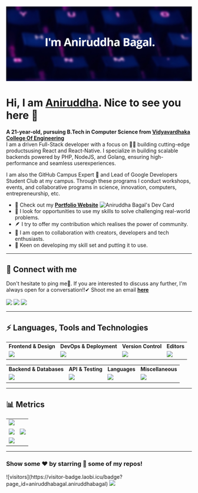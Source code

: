<!---
Please consider starring the repo if you find this useful in any manner
or use it. It helps me a lot.
-->

<img src='README_Banner.png' alt="banner"></img>

# Hi, I am <a href = "https://aniruddhabagal.co">Aniruddha</a>. Nice to see you here 👋

<b>A 21-year-old, pursuing B.Tech in Computer Science from [Vidyavardhaka College Of Engineering](https://vvce.ac.in)</b><br>
I am a driven Full-Stack developer with a focus on 👨‍💻 building cutting-edge productsusing React and React-Native. I specialize in building scalable backends powered by PHP, NodeJS, and Golang, ensuring high-performance and seamless userexperiences.<br>

I am also the GitHub Campus Expert 🚩 and Lead of Google Developers Student Club at my campus. Through these programs I conduct workshops, events, and collaborative programs in science, innovation, computers, entrepreneurship, etc.

<a href = "https://app.daily.dev/AniruddhaBagal"><img align = "right" src="https://api.daily.dev/devcards/e8229295544844c29a17476df8af70c9.png?r=pqa" width="250" alt="Aniruddha Bagal's Dev Card"></a>

- 🔭 Check out my <a href="https://aniruddhabagal.co"><b>Portfolio Website</b></a>
- 🌱 I look for opportunities to use my skills to solve challenging real-world problems.
- 🪶 I try to offer my contribution which realises the power of community.
- 👯 I am open to collaboration with creators, developers and tech enthusiasts.
- 🚢 Keen on developing my skill set and putting it to use.<br>
<hr>

## 📩 Connect with me

Don't hesitate to ping me🤝. If you are interested to discuss any further, I'm always open for a conversation!!✔ Shoot me an email <a href = "mailto:bagalaniruddha@gmail.com"><b>here</b><br><br>
<a href = "https://linkedin.com/in/aniruddha-bagal"><img src = "https://skillicons.dev/icons?i=linkedin&theme=dark" height = 38></a>
<a href = "https://instagram.com/aniruddha_bagal"><img src = "https://skillicons.dev/icons?i=instagram&theme=dark" height = 38></a>
<a href = "https://twitter.com/AniruddhaBagal"><img src = "https://skillicons.dev/icons?i=twitter&theme=dark" height = 38></a>

<hr>

## ⚡ Languages, Tools and Technologies

<table>
<tr>
	<td><strong>Frontend & Design</strong></td>
	<td><strong>DevOps & Deployment</strong></td>
	<td><strong>Version Control</strong></td>
	<td><strong>Editors</strong></td>
</tr>
<tr>
	<td><img src = "https://skillicons.dev/icons?i=js,react,redux,nextjs,bootstrap,materialui,tailwindcss,emotion,styledcomponents,figma" ></td>
	<td><img src = "https://skillicons.dev/icons?i=docker,aws,githubactions,netlify,heroku,vercel,gcp&theme=dark"></td>
	<td><img src = "https://skillicons.dev/icons?i=git,github,gitlab,bash&theme=dark"></td>
	<td><img src = "https://skillicons.dev/icons?i=vscode,codepen&theme=dark"></td>
</tr>
</table>
<table>
<tr>
	<td><strong>Backend & Databases</strong></td>
	<td><strong>API & Testing</strong></td>
	<td><strong>Languages</strong></td>
	<td><strong>Miscellaneous</strong></td>
</tr>
<tr>
	<td><img src = "https://skillicons.dev/icons?i=nodejs,flask,postgresql,mysql,sequelize,mongodb,express,firebase&theme=dark"></td>
	<td><img src = "https://skillicons.dev/icons?i=postman,graphql,supabase&theme=dark"></td>
	<td><img src = "https://skillicons.dev/icons?i=c,cpp,py&theme=dark"></td>
	<td><img src = "https://skillicons.dev/icons?i=md,raspberrypi,arduino,linux&theme=dark"></td>
</tr>
</table>
<hr>

## 📊 Metrics

<table>
	<tr>
		<td colspan = "2"><a href = "https://aniruddhabagal.co"><img src="https://github-readme-activity-graph.vercel.app/graph?username=aniruddhabagal&bg_color=2e3440&hide_border=true&point=false&line=88c0d0&radius=8&area=true&area_color=88c0d0&title_color=ffffff&color=ffffff"></a></td>
	</tr>
	<tr>
		<td><a href="https://linkedin.com/in/aniruddha-bagal"><img src="https://github-readme-stats.vercel.app/api?username=aniruddhabagal&hide_border=true&include_all_commits=true&count_private=true&show_icons=true&line_height=20&theme=nord"></a></td>
		<td><a href="https://wakatime.com/@aniruddhabagal"><img src="https://github-readme-stats.vercel.app/api/wakatime?username=sarthakskumar&langs_count=6&hide_border=true&border_radius=4.5&layout=compact&theme=nord"></a></td>
	</tr>
	<tr>
		<td colspan = "2"><a href="https://instagram.com/aniruddha_bagal"><img width=100% src="https://github-profile-trophy.vercel.app/?username=aniruddhabagal&hide_border=true&count_private=true&column=-1&theme=nord&no-frame=true"></a></td>
	</tr>
	</table>
<!-- <details> -->
<!-- <summary><h2>✒️ Recent GitHub Activity</h1></summary> -->

<hr>
<!-- <a href = "https://www.holopin.io/@aniruddhabagal"><img src = "https://holopin.me/aniruddhabagal"></a>
<hr>
<div align = "center">
<h3><b>Visits Count 👁️</b></h3>
<img width = 25% src = "https://profile-counter.glitch.me/{aniruddhabagal}/count.svg"> -->
 
### Show some ❤️ by starring 🌟 some of my repos!
</div>
![visitors](https://visitor-badge.laobi.icu/badge?page_id=aniruddhabagal.aniruddhabagal)
<img src="https://user-images.githubusercontent.com/73097560/115834477-dbab4500-a447-11eb-908a-139a6edaec5c.gif">
